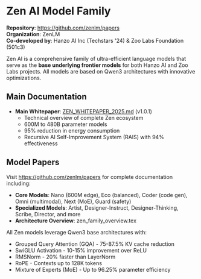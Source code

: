 # Zen AI Model Family

**Repository**: https://github.com/zenlm/papers  
**Organization**: ZenLM  
**Co-developed by**: Hanzo AI Inc (Techstars '24) & Zoo Labs Foundation (501c3)

Zen AI is a comprehensive family of ultra-efficient language models that serve as the **base underlying frontier models** for both Hanzo AI and Zoo Labs projects. All models are based on Qwen3 architectures with innovative optimizations.

## Main Documentation

- **Main Whitepaper**: [ZEN_WHITEPAPER_2025.md](https://github.com/zenlm/papers/blob/main/ZEN_WHITEPAPER_2025.md) (v1.0.1)
  - Technical overview of complete Zen ecosystem
  - 600M to 480B parameter models
  - 95% reduction in energy consumption
  - Recursive AI Self-Improvement System (RAIS) with 94% effectiveness

## Model Papers

Visit https://github.com/zenlm/papers for complete documentation including:

- **Core Models**: Nano (600M edge), Eco (balanced), Coder (code gen), Omni (multimodal), Next (MoE), Guard (safety)
- **Specialized Models**: Artist, Designer-Instruct, Designer-Thinking, Scribe, Director, and more
- **Architecture Overview**: zen_family_overview.tex

All Zen models leverage Qwen3 base architectures with:
- Grouped Query Attention (GQA) - 75-87.5% KV cache reduction
- SwiGLU Activation - 10-15% improvement over ReLU
- RMSNorm - 20% faster than LayerNorm
- RoPE - Contexts up to 128K tokens
- Mixture of Experts (MoE) - Up to 96.25% parameter efficiency
